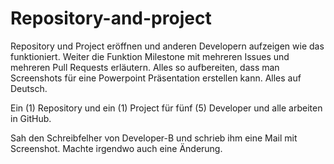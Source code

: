 # Repository-and-project
Repository und Project eröffnen und anderen Developern aufzeigen wie das funktioniert. Weiter die Funktion Milestone mit mehreren Issues und mehreren Pull Requests erläutern. Alles so aufbereiten, dass man Screenshots für eine Powerpoint Präsentation erstellen kann. Alles auf Deutsch.

Ein (1) Repository und ein (1) Project für fünf (5) Developer und alle arbeiten in GitHub.



Sah den Schreibfelher von Developer-B und schrieb ihm eine Mail mit Screenshot.
Machte irgendwo auch eine Änderung. 
